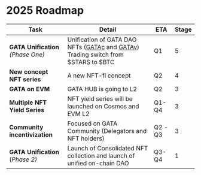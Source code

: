 # 2025 Roadmap

<table><thead><tr><th>Task</th><th>Detail</th><th>ETA</th><th data-type="rating" data-max="5">Stage</th></tr></thead><tbody><tr><td><strong>GATA Unification</strong> <br><em>(Phase One)</em></td><td>Unification of GATA DAO NFTs (<a href="../gata-nft-dao/about-gata-nfts/#colonial-cats-gatac">GATAc</a> and <a href="../gata-nft-dao/about-gata-nfts/#voyager-cats-gatav">GATAv</a>) <br>Trading switch from $STARS to $BTC</td><td>Q1</td><td>5</td></tr><tr><td><strong>New concept NFT series</strong></td><td>A new NFT-fi concept </td><td>Q2</td><td>4</td></tr><tr><td><strong>GATA on EVM</strong></td><td>GATA HUB is going to L2</td><td>Q2</td><td>3</td></tr><tr><td><strong>Multiple NFT Yield Series</strong> </td><td>NFT yield series will be launched on Cosmos and EVM L2</td><td>Q1-Q4</td><td>3</td></tr><tr><td><strong>Community incentivization</strong></td><td>Focused on GATA Community (Delegators and NFT holders)</td><td>Q2 -Q3</td><td>3</td></tr><tr><td><strong>GATA Unification</strong> (<em>Phase 2)</em></td><td>Launch of Consolidated NFT collection and launch of unified on-chain DAO</td><td>Q3-Q4</td><td>1</td></tr></tbody></table>
